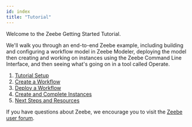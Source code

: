 ```yaml
---
id: index
title: "Tutorial"
---
```


Welcome to the Zeebe Getting Started Tutorial.

We'll walk you through an end-to-end Zeebe example, including building and configuring a workflow model in Zeebe Modeler, deploying the model then creating and working on instances using the Zeebe Command Line Interface, and then seeing what's going on in a tool called Operate.

1. [Tutorial Setup](tutorial-setup.md)
1. [Create a Workflow](create-a-workflow.md)
1. [Deploy a Workflow](deploy-a-workflow.md)
1. [Create and Complete Instances](create-workflow-instance.md)
1. [Next Steps and Resources](next-steps-resources.md)

If you have questions about Zeebe, we encourage you to visit the [Zeebe user forum](https://forum.zeebe.io).
